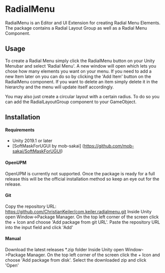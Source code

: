 RadialMenu
===

RadialMenu is an Editor and UI Extension for creating Radial Menu Elements.
The package contains a Radial Layout Group as well as a Radial Menu Component.

## Usage

To create a Radial Menu simply click the RadialMenu button on your Unity Menubar and select 'Radial Menu'. A new window will open which lets you chose how many elements you want on your menu.
If you need to add a new Item later on you can do so by clicking the 'Add Item' button on the RadialMenu component. If you want to delete an item simply delete it in the hierarchy and the menu will update itself accordingly.

You may also just create a circular layout with a certain radius. To do so you can add the RadialLayoutGroup component to your GameObject.

## Installation

#### Requirements

* Unity 2019.1 or later
* [SoftMaskForUGUI by mob-sakai] (https://github.com/mob-sakai/SoftMaskForUGUI)

#### OpenUPM

OpenUPM is currently not supported. Once the package is ready for a full release this will be the official installation method so keep an eye out for the release.

#### Git

Copy the repository URL: https://github.com/ChristianKeiler/com.keiler.radialmenu.git
Inside Unity open Window->Package Manager. On the top left corner of the screen click the + Icon and choose 'Add package from git URL'.
Paste the repository URL into the input field and click 'Add'

#### Manual

Download the latest releases *.zip folder
Inside Unity open Window->Package Manager. On the top left corner of the screen click the + Icon and choose 'Add package from disk'.
Select the downloaded zip and click 'Open'